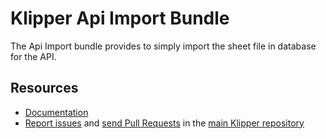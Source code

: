 Klipper Api Import Bundle
=========================

The Api Import bundle provides to simply import the sheet file in database for the API.

Resources
---------

- [Documentation](https://doc.klipper.dev/bundles/api-import-bundle)
- [Report issues](https://github.com/klipperdev/klipper/issues)
  and [send Pull Requests](https://github.com/klipperdev/klipper/pulls)
  in the [main Klipper repository](https://github.com/klipperdev/klipper)
